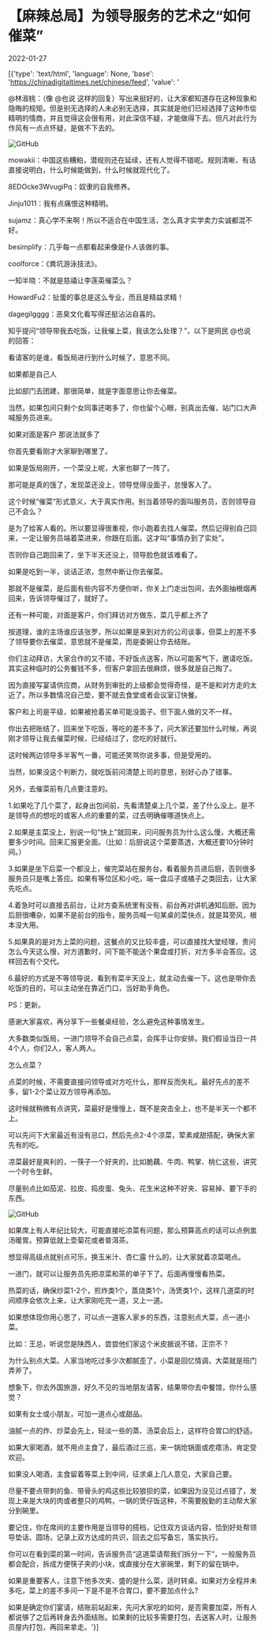 # 【麻辣总局】为领导服务的艺术之“如何催菜”

2022-01-27

[{'type': 'text/html', 'language': None, 'base': 'https://chinadigitaltimes.net/chinese/feed', 'value': '

@林淑桃：（像 @也说 这样的回复）写出来挺好的，让大家都知道存在这种现象和隐晦的规矩。但是别无选择的人未必别无选择，其实就是他们已经选择了这种市侩精明的情商，并且觉得这会很有用，对此深信不疑，才能做得下去。但凡对此行为作风有一点点怀疑，是做不下去的。



![GitHub](https://chinadigitaltimes.net/chinese/files/2022/01/image-1643271718061.png)



mowakii：中国这些糟粕，潜规则还在延续，还有人觉得不错呢。规则清晰，有话直接说明白，什么时候能做到，什么时候就现代化了。

8EDOcke3WvugiPq：奴隶的自我修养。

Jinju1011：我有点痛恨这种精明。

sujamz：真心学不来啊！所以不适合在中国生活，怎么真才实学卖力实诚都混不好。

besimplify：几乎每一点都看起来像是仆人该做的事。

coolforce：《粪坑游泳技法》。

一知半晓：不就是慈禧让李莲英催菜么？

HowardFu2：扯蛋的事总是这么专业，而且是精益求精！

dagegilgggg：恶臭文化看写得还挺沾沾自喜的。



知乎提问“领导带我去吃饭，让我催上菜，我该怎么处理？”，以下是网民 @也说 的回答：

看请客的是谁，看饭局进行到什么时候了，意思不同。

如果都是自己人

比如部门去团建，那很简单，就是字面意思让你去催菜。

当然，如果包间只剩个女同事还喝多了，你也留个心眼，别真出去催，站门口大声喊服务员进来。

如果对面是客户 那说法就多了

你首先要看刚才大家聊到哪里了。

如果是饭局刚开，一个菜没上呢，大家也聊了一阵了。

那可能是真的饿了，发现菜还没上，领导觉得没面子，怠慢客人了。

这个时候“催菜”形式意义，大于真实作用。别当着领导的面叫服务员，否则领导自己不会么？

是为了给客人看的。所以要显得很重视，你小跑着去找人催菜。然后记得别自己回来，一定让服务员端着菜进来，你跟在后面。这才叫“事情办到了实处”。

否则你自己跑回来了，坐下半天还没上，领导脸色就该难看了。

如果是吃到一半，谈话正浓，忽然中断让你去催菜。

那就不是催菜，是后面有些内容不方便你听，你关上门走出包间，去外面抽根烟再回来，告诉领导催过了，就好了。

还有一种可能，对面是客户，你们拜访对方做东，菜几乎都上齐了

按道理，谁的主场谁应该张罗，所以如果是来到对方的公司谈事，但菜上的差不多了领导要你去催菜，意思就不是催菜，而是委婉让你去结账。

你们主动拜访，大家合作的又不错，不好饭点送客，所以可能客气下，邀请吃饭。其实这种临时的公务餐钱不多，但客户拿回去很麻烦，很多就是自己掏了。

因为直接写宴请供应商，从财务到审批的上级都会觉得奇怪，是不是和对方走的太近了。所以多数情况自己垫，要不就去食堂或者会议室订快餐。

客户和上司是平级，如果被抢着买单可能没面子。但下面人做的又不一样。

你出去把账结了，回来坐下吃饭，等吃的差不多了，问大家还要加什么时候，再说刚才领导让我去催菜时候，已经结过了，您吃的好就行。

这时候两边领导多半客气一番，可能还笑骂你说多事，但是受用的。

当然，如果没这个判断力，就吃饭前问清楚上司的意思，别好心办了错事。

另外，去催菜前有几点要注意的。

1.如果吃了几个菜了，起身出包间前，先看清楚桌上几个菜，差了什么没上。是不是领导点的想吃的或客人点的重要的菜，过去明确催哪道快点上。

2.如果是主菜没上，别说一句“快上”就回来，问问服务员为什么这么慢，大概还需要多少时间。回来汇报更全面。（比如：后厨说这个菜要蒸透，大概还要10分钟时间。）

3.如果是坐下后菜一个都没上，催完菜站在服务台，看着服务员进后厨，否则很多服务员只是嘴上答应。如果有等位区和小吃，端一盘瓜子或橘子之类回去，让大家先吃点。

4.着急时可以直接去前台，让对方查系统里有没有，前台再对讲机通知后厨。因为后厨很嘈杂，如果不是前台的指令，服务员喊一句某桌的菜快点，就是耳旁风，根本没大用。

5.如果真的是对方上菜的问题，这餐点的又比较丰盛，可以直接找大堂经理，责问怎么今天这么慢，对方道歉时，问下能不能送个果盘或打折，对方多半会答应。这样回去有个交代。

6.最好的方式是不等领导说，看到有菜半天没上，就主动去催一下。这也是带你去吃饭的目的，可以主动坐在靠近门口，当好助手角色。

PS：更新。

感谢大家喜欢，再分享下一些餐桌经验，怎么避免这种事情发生。

大多数类似饭局，一进门领导不会自己点菜，会挥手让你安排。我们假设当日一共4个人，你们2人，客人两人。

怎么点菜？

点菜的时候，不需要直接问领导或对方吃什么，那样反而失礼。最好先点的差不多，留1-2个菜让双方领导再添加。

这时候就稍微有点讲究，菜最好是慢慢上，既不是突击全上，也不是半天一个都不上。

可以先问下大家最近有没有忌口，然后先点2-4个凉菜，荤素咸甜搭配，确保大家先有的吃。

凉菜最好是爽利的，一筷子一个好夹的，比如脆藕、牛肉、鸭掌、桃仁这些，讲究一个时令生鲜。

尽量别点比如茄泥、拉皮、捣皮蛋、兔头、花生米这种不好夹、容易掉、要下手的东西。

![GitHub](https://chinadigitaltimes.net/chinese/files/2022/01/image-1643271652156.png)

如果席上有人年纪比较大，可能直接吃凉菜有问题，那么预算高点的话可以点例盅汤暖胃。预算低就上壶菊花或者普洱茶。

想显得高级点就别点可乐，换玉米汁、杏仁露 什么的，让大家就着凉菜喝点。

一进门，就可以让服务员先把凉菜和茶的单子下了。后面再慢慢看热菜。

热菜的话，确保炒菜1-2个，煎炸类1个，蒸烧类1个，汤煲类1个，这样几道菜的时间顺序会依次上来，让大家刚吃完一道，又上一道。

如果想体现你用心思了，可以点一道客人家乡的东西，注意别点大菜，点一道小菜。

比如：王总，听说您是陕西人，尝尝他们家这个米皮据说不错，正宗不？

为什么别点大菜。人家当地吃过多少次都腻歪了，小菜是回忆情调，大菜就是班门弄斧了。

想象下，你去外国旅游，好久不见的当地朋友请客，结果带你去中餐馆，你什么感觉？

如果有女士或小朋友，可加一道点心或甜品。

油腻一点的炸、炒菜会先上，轻淡一些的蒸、汤菜会后上，这样符合胃口的舒适。

如果大家喝酒，就不用点主食了，最后酒过三巡，来一锅炝锅面或疙瘩汤，肯定受欢迎。

如果没人喝酒，主食留着等菜上到中间，征求桌上几人意见，大家自己要。

尽量不要点带刺的鱼、带骨头的鸡这些比较狼狈的菜，如果因为没见过点错了，发现上来是大块的肉或者整只的鸡鸭，一锅的煲仔饭这种，不需要殷勤的主动帮大家分到碗里。

要记住，你在席间的主要作用是当领导的搭档，记住双方谈话内容，恰到好处帮领导垫话、圆场，记录上双方达成的共识，回去之后写备忘，落实执行。

你可以在看到菜的第一时间，告诉服务员“这道菜请帮我们拆分一下”，一般服务员都会配合，拆成方便筷子夹的小块，或直接分在大家碗里，剩下的留在锅中。

如果是重要客人，注意下他多次夹、盛的是什么菜，适时转桌。如果对方全程并未多吃，菜上的差不多问一下是不是不合胃口，要不要加点什么?

如果是确定你们宴请，结账前站起来，先问大家吃的如何，是否需要加菜，所有人都说够了之后再转身去外面结账。如果剩的比较多需要打包，去送客人时，让服务员屋内打包，再回来拿走。'}]